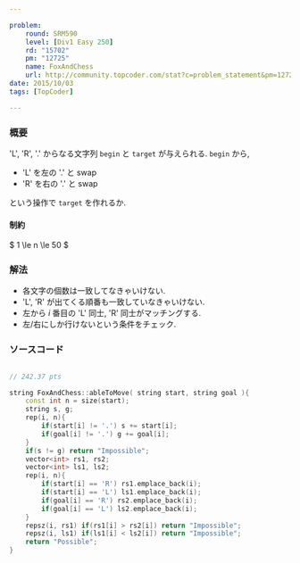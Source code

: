 ```yaml
---

problem:
    round: SRM590
    level: [Div1 Easy 250]
    rd: "15702"
    pm: "12725"
    name: FoxAndChess
    url: http://community.topcoder.com/stat?c=problem_statement&pm=12725&rd=15702
date: 2015/10/03
tags: [TopCoder]

---
```


### 概要

'L', 'R', '.' からなる文字列 `begin` と `target` が与えられる.
`begin` から,

- 'L' を左の '.' と swap
- 'R' を右の '.' と swap

という操作で `target` を作れるか.


#### 制約

$ 1 \le n \le 50 $

### 解法

- 各文字の個数は一致してなきゃいけない.
- 'L', 'R' が出てくる順番も一致していなきゃいけない.
- 左から $i$ 番目の 'L' 同士, 'R' 同士がマッチングする.
- 左/右にしか行けないという条件をチェック.


### ソースコード

~~~ cpp

// 242.37 pts

string FoxAndChess::ableToMove( string start, string goal ){
    const int n = size(start);
    string s, g;
    rep(i, n){
        if(start[i] != '.') s += start[i];
        if(goal[i] != '.') g += goal[i];
    }
    if(s != g) return "Impossible";
    vector<int> rs1, rs2;
    vector<int> ls1, ls2;
    rep(i, n){
        if(start[i] == 'R') rs1.emplace_back(i);
        if(start[i] == 'L') ls1.emplace_back(i);
        if(goal[i] == 'R') rs2.emplace_back(i);
        if(goal[i] == 'L') ls2.emplace_back(i);
    }
    repsz(i, rs1) if(rs1[i] > rs2[i]) return "Impossible";
    repsz(i, ls1) if(ls1[i] < ls2[i]) return "Impossible";
    return "Possible";
}
~~~

